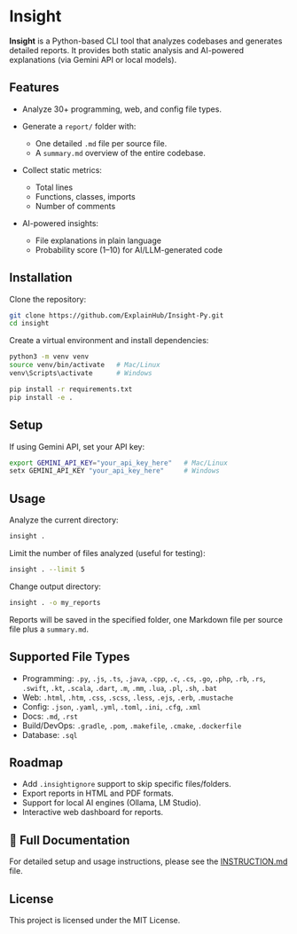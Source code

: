 # Insight

**Insight** is a Python-based CLI tool that analyzes codebases and generates detailed reports.
It provides both static analysis and AI-powered explanations (via Gemini API or local models).

## Features

* Analyze 30+ programming, web, and config file types.
* Generate a `report/` folder with:

  * One detailed `.md` file per source file.
  * A `summary.md` overview of the entire codebase.
* Collect static metrics:

  * Total lines
  * Functions, classes, imports
  * Number of comments
* AI-powered insights:

  * File explanations in plain language
  * Probability score (1–10) for AI/LLM-generated code

## Installation

Clone the repository:

```bash
git clone https://github.com/ExplainHub/Insight-Py.git
cd insight
```

Create a virtual environment and install dependencies:

```bash
python3 -m venv venv
source venv/bin/activate   # Mac/Linux
venv\Scripts\activate      # Windows

pip install -r requirements.txt
pip install -e .
```
## Setup

If using Gemini API, set your API key:

```bash
export GEMINI_API_KEY="your_api_key_here"   # Mac/Linux
setx GEMINI_API_KEY "your_api_key_here"     # Windows
```

## Usage

Analyze the current directory:

```bash
insight .
```

Limit the number of files analyzed (useful for testing):

```bash
insight . --limit 5
```

Change output directory:

```bash
insight . -o my_reports
```

Reports will be saved in the specified folder, one Markdown file per source file plus a `summary.md`.

## Supported File Types

* Programming: `.py`, `.js`, `.ts`, `.java`, `.cpp`, `.c`, `.cs`, `.go`, `.php`, `.rb`, `.rs`, `.swift`, `.kt`, `.scala`, `.dart`, `.m`, `.mm`, `.lua`, `.pl`, `.sh`, `.bat`
* Web: `.html`, `.htm`, `.css`, `.scss`, `.less`, `.ejs`, `.erb`, `.mustache`
* Config: `.json`, `.yaml`, `.yml`, `.toml`, `.ini`, `.cfg`, `.xml`
* Docs: `.md`, `.rst`
* Build/DevOps: `.gradle`, `.pom`, `.makefile`, `.cmake`, `.dockerfile`
* Database: `.sql`

## Roadmap

* Add `.insightignore` support to skip specific files/folders.
* Export reports in HTML and PDF formats.
* Support for local AI engines (Ollama, LM Studio).
* Interactive web dashboard for reports.

## 📖 Full Documentation

For detailed setup and usage instructions, please see the [INSTRUCTION.md](INSTRUCTION.md) file.

## License

This project is licensed under the MIT License.



